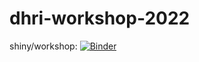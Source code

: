 # dhri-workshop-2022

shiny/workshop: [![Binder](http://mybinder.org/badge_logo.svg)](http://mybinder.org/v2/gh/jerrybonnell/dhri-workshop-2022/master?urlpath=shiny/workshop/) 


